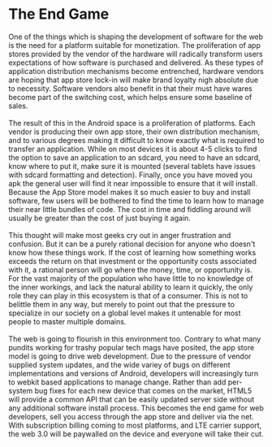 The End Game
============

One of the things which is shaping the development of software for the web is the need for a platform suitable for monetization. The proliferation of app stores provided by the vendor of the hardware will radically transform users expectations of how software is purchased and delivered. As these types of application distribution mechanisms become entrenched, hardware vendors are hoping that app store lock-in will make brand loyalty nigh absolute due to necessity. Software vendors also benefit in that their must have wares become part of the switching cost, which helps ensure some baseline of sales. <br><br>The result of this in the Android space is a proliferation of platforms. Each vendor is producing their own app store, their own distribution mechanism, and to various degrees making it difficult to know exactly what is required to transfer an application. While on most devices it is about 4-5 clicks to find the option to save an application to an sdcard, you need to have an sdcard, know where to put it, make sure it is mounted (several tablets have issues with sdcard formatting and detection). Finally, once you have moved you apk the general user will find it near impossible to ensure that it will install. Because the App Store model makes it so much easier to buy and install software, few users will be bothered to find the time to learn how to manage their near little bundles of code.  The cost in time and fiddling around will usually be greater than the cost of just buying it again. <br><br>This thought will make most geeks cry out in anger frustration and confusion. But it can be a purely rational decision for anyone who doesn&#39;t know how these things work. If the cost of learning how something works exceeds the return on that investment or the opportunity costs associated with it, a rational person will go where the money, time, or opportunity is. For the vast majority of the population who have little to no knowledge of the inner workings, and lack the natural ability to learn it quickly, the only role they can play in this ecosystem is that of a consumer. This is not to belittle them in any way, but merely to point out that the pressure to specialize in our society on a global level makes it untenable for most people to master multiple domains. <br><br>The web is going to flourish in this environment too. Contrary to what many pundits working for trashy popular tech mags have posited, the app store model is going to drive web development. Due to the pressure of vendor supplied system updates, and the wide variey of bugs on different implementations and versions of Android, developers will increasingly turn to webkit based applications to manage change. Rather than add per-system bug fixes for each new device that comes on the market, HTML5 will provide a common API that can be easily updated server side without any additional software install process. This becomes the end game for web developers, sell you access through the app store and deliver via the net. With subscription billing coming to most platforms, and LTE carrier support, the web 3.0 will be paywalled on the device and everyone will take their cut. <br><br>